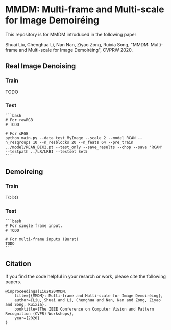 # MMDM: Multi-frame and Multi-scale for Image Demoiréing
This repository is for MMDM introduced in the following paper

Shuai Liu, Chenghua Li, Nan Nan, Ziyao Zong, Ruixia Song, "MMDM: Multi-frame and Multi-scale for Image Demoiréing", CVPRW 2020.

## Real Image Denoising
### Train
TODO

### Test
    ```bash
    # For rawRGB
    # TODO
    
    # For sRGB
    python main.py --data_test MyImage --scale 2 --model RCAN --n_resgroups 10 --n_resblocks 20 --n_feats 64 --pre_train ../model/RCAN_BIX2.pt --test_only --save_results --chop --save 'RCAN' --testpath ../LR/LRBI --testset Set5
    ```

## Demoireing
### Train
TODO

### Test
    ```bash
    # For single frame input.
    # TODO
    
    # For multi-frame inputs (Burst)
    TODO
    ```
    
## Citation
If you find the code helpful in your resarch or work, please cite the following papers.
```
@inproceedings{Liu2020MMDM,
	title={{MMDM}: Multi-frame and Multi-scale for Image Demoiréing},
	author={Liu, Shuai and Li, Chenghua and Nan, Nan and Zong, Ziyao and Song, Ruixia},
	booktitle={The IEEE Conference on Computer Vision and Pattern Recognition (CVPR) Workshops},
	year={2020}
}
```
